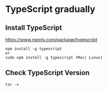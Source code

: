 # TypeScript gradually  

## Install TypeScript
https://www.npmjs.com/package/typescript 
```
npm install -g typescript
or  
sudo npm install -g typescript (Mac| Linux)
``` 

## Check TypeScript Version
```
tsc -v
```  
